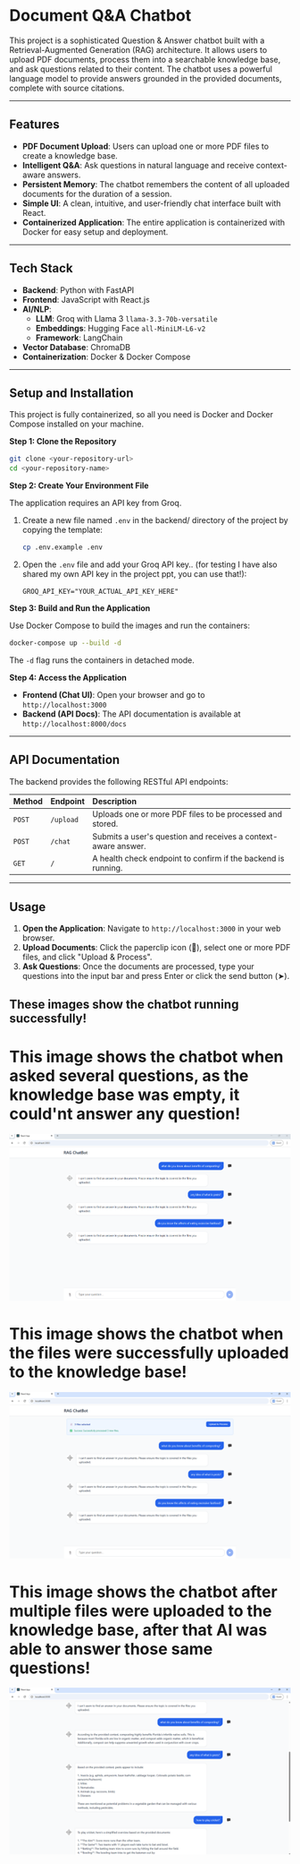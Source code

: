 # Document Q&A Chatbot

This project is a sophisticated Question & Answer chatbot built with a Retrieval-Augmented Generation (RAG) architecture. It allows users to upload PDF documents, process them into a searchable knowledge base, and ask questions related to their content. The chatbot uses a powerful language model to provide answers grounded in the provided documents, complete with source citations.

---

## Features

* **PDF Document Upload**: Users can upload one or more PDF files to create a knowledge base.
* **Intelligent Q&A**: Ask questions in natural language and receive context-aware answers.
* **Persistent Memory**: The chatbot remembers the content of all uploaded documents for the duration of a session.
* **Simple UI**: A clean, intuitive, and user-friendly chat interface built with React.
* **Containerized Application**: The entire application is containerized with Docker for easy setup and deployment.

---
## Tech Stack

* **Backend**: Python with FastAPI
* **Frontend**: JavaScript with React.js
* **AI/NLP**:
    * **LLM**: Groq with Llama 3 `llama-3.3-70b-versatile`
    * **Embeddings**: Hugging Face `all-MiniLM-L6-v2`
    * **Framework**: LangChain
* **Vector Database**: ChromaDB
* **Containerization**: Docker & Docker Compose

---

## Setup and Installation

This project is fully containerized, so all you need is Docker and Docker Compose installed on your machine.

**Step 1: Clone the Repository**

```bash
git clone <your-repository-url>
cd <your-repository-name>
```

**Step 2: Create Your Environment File**

The application requires an API key from Groq.

1.  Create a new file named `.env` in the backend/ directory of the project by copying the template:
    ```bash
    cp .env.example .env
    ```
2.  Open the `.env` file and add your Groq API key.. (for testing I have also shared my own API key in the project ppt, you can use that!):
    ```
    GROQ_API_KEY="YOUR_ACTUAL_API_KEY_HERE"
    ```

**Step 3: Build and Run the Application**

Use Docker Compose to build the images and run the containers:

```bash
docker-compose up --build -d
```

The `-d` flag runs the containers in detached mode.

**Step 4: Access the Application**

* **Frontend (Chat UI)**: Open your browser and go to `http://localhost:3000`
* **Backend (API Docs)**: The API documentation is available at `http://localhost:8000/docs`

---

## API Documentation

The backend provides the following RESTful API endpoints:

| Method | Endpoint | Description                                                               |
| :----- | :------- | :------------------------------------------------------------------------ |
| `POST` | `/upload`  | Uploads one or more PDF files to be processed and stored.                 |
| `POST` | `/chat`    | Submits a user's question and receives a context-aware answer.            |
| `GET`  | `/`        | A health check endpoint to confirm if the backend is running.             |

---

## Usage

1.  **Open the Application**: Navigate to `http://localhost:3000` in your web browser.
2.  **Upload Documents**: Click the paperclip icon (📎), select one or more PDF files, and click "Upload & Process".
3.  **Ask Questions**: Once the documents are processed, type your questions into the input bar and press Enter or click the send button (➤).

## These images show the chatbot running successfully!
# This image shows the chatbot when asked several questions, as the knowledge base was empty, it could'nt answer any question!
![This image shows the chatbot when asked several questions, as the knowledge base was empty, it could'nt answer any question!](https://github.com/sarim-st2008545/Rag_ChatBot/blob/main/test_Images/before_rag.png?raw=true)

# This image shows the chatbot when the files were successfully uploaded to the knowledge base!
![This image shows the chatbot when the files were successfully uploaded to the knowledge base!](https://github.com/sarim-st2008545/Rag_ChatBot/blob/main/test_Images/files_uploaded%20.png?raw=true)

# This image shows the chatbot after multiple files were uploaded to the knowledge base, after that AI was able to answer those same questions!
![This image shows the chatbot after multiple files were uploaded to the knowledge base, after that AI was able to answer those same questions!](https://github.com/sarim-st2008545/Rag_ChatBot/blob/main/test_Images/after_rag.png?raw=true)

